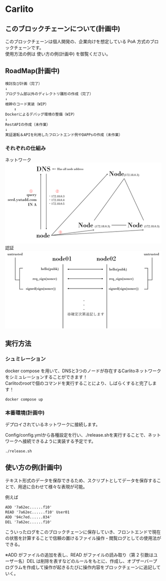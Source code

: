# Carlito

## このブロックチェーンについて(計画中)

このブロックチェーンは個人開発の、企業向けを想定している PoA 方式のブロックチェーンです。  
使用方法の例は 使い方の例(計画中) を御覧ください。

## RoadMap(計画中)

```
検討及び計画（完了）
↓
プログラム部以外のディレクトリ雛形の作成（完了）
↓
根幹のコード実装（WIP）
    ↕
Dockerによるデバッグ環境の整備（WIP）
↓
RestAPIの作成（未作業）
↓
実証運転＆APIを利用したフロントエンド例やDAPPsの作成（未作業）
```
### それぞれの仕組み
ネットワーク  
![network graph](https://github.com/yutadd/Carlito/blob/master/images/Carlito.png)  
認証  
![handshake graph](https://github.com/yutadd/Carlito/blob/master/images/Carlito2.png)


## 実行方法

### シュミレーション

docker compose を用いて、DNSと3つのノードが存在するCarlitoネットワークをシミュレーションすることができます！  
Carlitoのrootで個のコマンドを実行することにより、しばらくすると完了します！  
```
docker compose up
```



### 本番環境(計画中)

デプロイされているネットワークに接続します。

Config/config.ymlから各種設定を行い、./release.shを実行することで、ネットワークへ接続できるように実装する予定です。

```
./release.sh
```

## 使い方の例(計画中)

テキスト形式のデータを保存できるため、スクリプトとしてデータを保存することで、用途に合わせて様々な表現が可能。

例えば

```
ADD '7a62ec......f10'
READ '7a62ec......f10' User01
ADD '94c7ed......834'
DEL '7a62ec......f10'

```

こういったログをこのブロックチェーンに保存していき、フロントエンドで現在の状態を計算することで信頼の置けるファイル操作・閲覧ログとしての使用法ができる。

※ADD がファイルの追加を表し、READ がファイルの読み取り（第 2 引数はユーザー名）DEL は削除を表すなどのルールをもとに、作成し、オブザーバープログラムを作成して操作が起きるたびに操作内容をブロックチェーンに追記していく。
